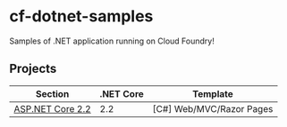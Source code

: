 # cf-dotnet-samples

Samples of .NET application running on Cloud Foundry!

## Projects

| Section | .NET Core | Template |
| ------- | ------- | ------- |
| [ASP.NET Core 2.2](dotnetcore/2.2/webapp/README.md) | 2.2 | [C#] Web/MVC/Razor Pages |
